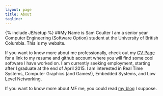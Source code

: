```yaml
---
layout: page
title: About
tagline: 
---
```

{% include JB/setup %}
##My Name is Sam Coulter
I am a senior year Computer Engineering (Software Option) student at the University of British Columbia. This is my website.

If you want to know more about me professionally, check out my [CV Page]({{site.url}}/CV/index.html) for a link to my resume and github account where you will find some cool software I have worked on. I am currently seeking employment, starting after I graduate at the end of April 2015. I am interested in Real Time Systems, Computer Graphics (and Games!), Embedded Systems, and Low Level Networking.

If you want to know more about *ME* me, you could read [my blog]({{site.url}}/index.html) I suppose.
